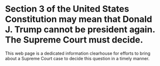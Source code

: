 # Section 3 of the United States Constitution may mean that Donald J. Trump cannot be president again. The Supreme Court must decide.

This web page is a dedicated information clearhouse for efforts to bring about a Supreme Court case to decide this question in a timely manner. 